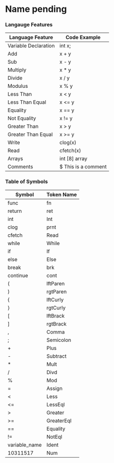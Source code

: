 # Name pending

### Langauge Features

| Language Feature      | Code Example |
|-----------------------|--------------|
| Variable Declaration  | int x;       |
| Add                   | x + y        |
| Sub                   | x - y        |
| Multiply              | x * y        |
| Divide                | x / y        |
| Modulus               | x % y        |
| Less Than             | x < y        |
| Less Than Equal       | x <= y       |
| Equality              | x == y       |
| Not Equality          | x != y       |
| Greater Than          | x > y        |
| Greater Than Equal    | x >= y       |
| Write                 | clog(x)     |
| Read                  | cfetch(x)      |
| Arrays                | int [8] array|
| Comments              | $ This is a comment|

### Table of Symbols

|Symbol                | Token Name   |
|----------------------|--------------|
|func                  | fn         |
|return                | ret       |
|int                   | Int          |
|clog                 | prnt        |
|cfetch                  | Read         |
|while                 | While        |
|if                    | If           |
|else                  | Else         |
|break                 | brk        |
|continue              | cont     |
|(                     | lftParen    |
|)                     | rgtParen   |
|{                     | lftCurly    |
|}                     | rgtCurly   |
|[                     | lftBrack  |
|]                     | rgtBrack |
|,                     | Comma        |
|;                     | Semicolon    |
|+                     | Plus         |
|-                     | Subtract     |
|*                     | Mult     |
|/                     | Divd       |
|%                     | Mod      |
|=                     | Assign       |
|<                     | Less         |
|<=                    | LessEql    |
|>                     | Greater      |
|>=                    | GreaterEql |
|==                    | Equality     |
|!=                    | NotEql     |
|variable_name         | Ident        |
|10311517              | Num          |
